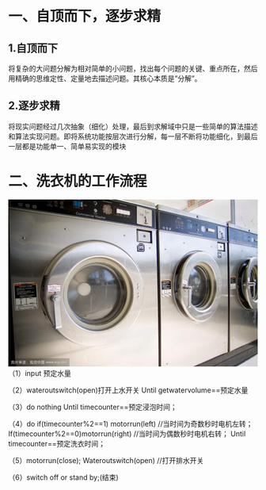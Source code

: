 # 一、自顶而下，逐步求精
## 1.自顶而下
将复杂的大问题分解为相对简单的小问题，找出每个问题的关键、重点所在，然后用精确的思维定性、定量地去描述问题。其核心本质是”分解”。 
## 2.逐步求精
将现实问题经过几次抽象（细化）处理，最后到求解域中只是一些简单的算法描述和算法实现问题。即将系统功能按层次进行分解，每一层不断将功能细化，到最后一层都是功能单一、简单易实现的模块

# 二、洗衣机的工作流程
![](images/洗衣机.jpg)
（1）input 预定水量

（2）wateroutswitch(open)打开上水开关
Until getwatervolume==预定水量

（3）do nothing
Until timecounter==预定浸泡时间；

（4）do if(timecounter%2==1) motorrun(left) //当时间为奇数秒时电机左转；
If(timecounter%2==0)motorrun(right) //当时间为偶数秒时电机右转；
Until timecounter==预定洗衣时间；

（5）motorrun(close);
Wateroutswitch(open) //打开排水开关

（6）switch off or stand by;(结束)